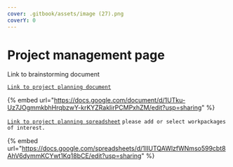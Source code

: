 ```yaml
---
cover: .gitbook/assets/image (27).png
coverY: 0
---
```


# Project management page

Link to brainstorming document

[`Link to project planning document` ](https://docs.google.com/document/d/1UTku-Uz7JOgmmkbhHrqbzwY-krKYZRaklirPCMPxhZM/edit?usp=sharing)

{% embed url="https://docs.google.com/document/d/1UTku-Uz7JOgmmkbhHrqbzwY-krKYZRaklirPCMPxhZM/edit?usp=sharing" %}

[`Link to project planning spreadsheet`](https://docs.google.com/spreadsheets/d/1IIUTQAWlzfWNmso599cbt8AhV6dymmKCYwt1Kq18bCE/edit?usp=sharing) `please add or select workpackages of interest.`



{% embed url="https://docs.google.com/spreadsheets/d/1IIUTQAWlzfWNmso599cbt8AhV6dymmKCYwt1Kq18bCE/edit?usp=sharing" %}

